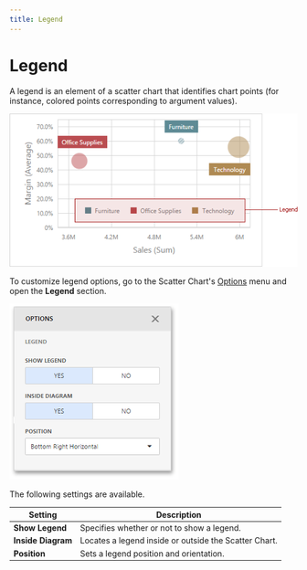 ```yaml
---
title: Legend
---
```

# Legend
A legend is an element of a scatter chart that identifies chart points (for instance, colored points corresponding to argument values).

![wdd-scatter-chart-legend](../../../../images/img125606.png)

To customize legend options, go to the Scatter Chart's [Options](../../ui-elements/dashboard-item-menu.md) menu and open the **Legend** section.

![wdd-scatter-chart-legend-options](../../../../images/img125601.png)

The following settings are available.

| Setting | Description |
|---|---|
| **Show Legend** | Specifies whether or not to show a legend. |
| **Inside Diagram** | Locates a legend inside or outside the Scatter Chart. |
| **Position** | Sets a legend position and orientation. |